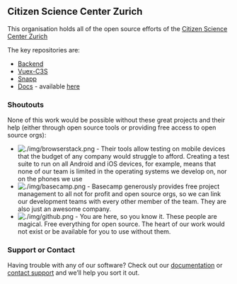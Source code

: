 ## Citizen Science Center Zurich

This organisation holds all of the open source efforts of the [Citizen Science Center Zurich](https://citizenscience.ch)

The key repositories are:

* [Backend](https://github.com/CitizenScienceCenter/backend)
* [Vuex-C3S](https://github.com/CitizenScienceCenter/vuex-c3s)
* [Snapp](https://github.com/CitizenScienceCenter/snapp-site)
* [Docs](https://github.com/CitizenScienceCenter/documentations) - available [here](https://docs.citizenscience.ch)

### Shoutouts

None of this work would be possible without these great projects and their help (either through open source tools or providing free access to open source orgs):

* ![./img/browserstack.png](https://browserstack.com) - Their tools allow testing on mobile devices that the budget of any company would struggle to afford. Creating a test suite to run on all Android and iOS devices, for example, means that none of our team is limited in the operating systems we develop on, nor on the phones we use
* ![./img/basecamp.png](https://basecamp.com) - Basecamp generously provides free project management to all not for profit and open source orgs, so we can link our development teams with every other member of the team. They are also just an awesome company.
* ![./img/github.png](https://github.com) - You are here, so you know it. These people are magical. Free everything for open source. The heart of our work would not exist or be available for you to use without them.


### Support or Contact

Having trouble with any of our software? Check out our [documentation](https://docs.citizenscience.ch) or [contact support](mailto:info@citizenscience.ch) and we’ll help you sort it out.
